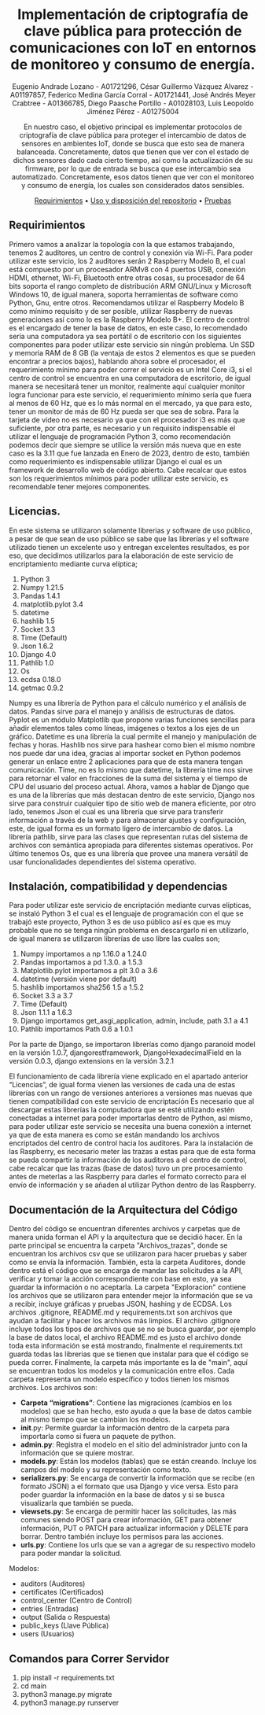 <div align="center">

# Implementación de criptografía de clave pública para protección de comunicaciones con IoT en entornos de monitoreo y consumo de energía.

Eugenio Andrade Lozano - A01721296,
César Guillermo Vázquez Alvarez - A01197857,
Federico Medina García Corral - A01721441,
José Andrés Meyer Crabtree - A01366785,
Diego Paasche Portillo - A01028103,
Luis Leopoldo Jiménez Pérez - A01275004

En nuestro caso, el objetivo principal es implementar protocolos de criptografía de clave pública para proteger el intercambio de datos de sensores en ambientes IoT, donde se busca que esto sea de manera balanceada. Concretamente, datos que tienen que ver con el estado de dichos sensores dado cada cierto tiempo, así como la actualización de su firmware, por lo que de entrada se busca que ese intercambio sea automatizado. Concretamente, esos datos tienen que ver con el monitoreo y consumo de energía, los cuales son considerados datos sensibles.

[Requirimientos](#requirimientos) •
[Uso y disposición del repositorio](#uso-y-disposición-del-repositorio) •
[Pruebas](#pruebas) 

</div>

## Requirimientos

Primero vamos a analizar la topología con la que estamos trabajando, tenemos 2 auditores, un centro de control y conexión vía Wi-Fi. Para poder utilizar este servicio, los 2 auditores serán 2 Raspberry Modelo B, el cual está compuesto por un procesador ARMv8 con 4 puertos USB, conexión HDMI, ethernet, Wi-Fi, Bluetooth entre otras cosas, su procesador de 64 bits soporta el rango completo de distribución ARM GNU/Linux y Microsoft Windows 10, de igual manera, soporta herramientas de software como Python, Gnu, entre otros. Recomendamos utilizar el Raspberry Modelo B como mínimo requisito y de ser posible, utilizar Raspberry de nuevas generaciones así como lo es la Raspberry Modelo B+. El centro de control es el encargado de tener la base de datos, en este caso, lo recomendado sería una computadora ya sea portátil o de escritorio con los siguientes componentes para poder utilizar este servicio sin ningún problema. Un SSD y memoria RAM de 8 GB (la ventaja de estos 2 elementos es que se pueden encontrar a precios bajos), hablando ahora sobre el procesador, el requerimiento mínimo para poder correr el servicio es un Intel Core i3, si el centro de control se encuentra en una computadora de escritorio, de igual manera se necesitará tener un monitor, realmente aquí cualquier monitor logra funcionar para este servicio, el requerimiento mínimo sería que fuera al menos de 60 Hz, que es lo más normal en el mercado, ya que para esto, tener un monitor de más de 60 Hz pueda ser que sea de sobra. Para la tarjeta de video no es necesario ya que con el procesador i3 es más que suficiente, por otra parte, es necesario y un requisito indispensable el utilizar el lenguaje de programación Python 3, como recomendación podemos decir que siempre se utilice la versión más nueva que en este caso es la 3.11 que fue lanzada en Enero de 2023, dentro de esto, también como requerimiento es indispensable utilizar Django el cual es un framework de desarrollo web de código abierto. Cabe recalcar que estos son los requerimientos mínimos para poder utilizar este servicio, es recomendable tener mejores componentes. 

## Licencias.

En este sistema se utilizaron solamente librerias y software de uso público, a pesar de que sean de uso público se sabe que las librerías y el software utilizado tienen un excelente uso y entregan excelentes resultados, es por eso, que decidimos utilizarlos para la elaboración de este servicio de encriptamiento mediante curva elíptica;
1. Python 3 
2. Numpy 1.21.5
3. Pandas 1.4.1
4. matplotlib.pylot 3.4 
5. datetime 
6. hashlib 1.5
7. Socket 3.3
8. Time (Default)
9. Json 1.6.2
10. Django 4.0
11. Pathlib 1.0 
12. Os
13. ecdsa 0.18.0
14. getmac 0.9.2

Numpy es una librería de Python para el cálculo numérico y el análisis de datos. Pandas sirve para el manejo y análisis de estructuras de datos. Pyplot es un módulo Matplotlib que propone varias funciones sencillas para añadir elementos tales como líneas, imágenes o textos a los ejes de un gráfico. Datetime es una librería la cual permite el manejo y manipulación de fechas y horas. Hashlib nos sirve para hashear como bien el mismo nombre nos puede dar una idea, gracias al importar socket en Python podemos generar un enlace entre 2 aplicaciones para que de esta manera tengan comunicación. Time, no es lo mismo que datetime, la librería time nos sirve para retornar el valor en fracciones de la suma del sistema y el tiempo de CPU del usuario del proceso actual. Ahora, vamos a hablar de Django que es una de la librerías que más destacan dentro de este servicio, Django nos sirve para construir cualquier tipo de sitio web de manera eficiente, por otro lado, tenemos Json el cual es una librería que sirve para transferir información a través de la web y para almacenar ajustes y configuración, este, de igual forma es un formato ligero de intercambio de datos. La librería pathlib, sirve para las clases que representan rutas del sistema de archivos con semántica apropiada para diferentes sistemas operativos. Por último tenemos Os, que es una librería que provee una manera versátil de usar funcionalidades dependientes del sistema operativo.


## Instalación, compatibilidad y dependencias

Para poder utilizar este servicio de encriptación mediante curvas elípticas, se instaló Python 3 el cual es el lenguaje de programación con el que se trabajó este proyecto, Python 3 es de uso público así es que es muy probable que no se tenga ningún problema en descargarlo ni en utilizarlo, de igual manera se utilizaron librerías de uso libre las cuales son; 

1. Numpy importamos a np 1.16.0 a 1.24.0
2. Pandas importamos a pd 1.3.0. a 1.5.3
3. Matplotlib.pylot importamos a plt 3.0 a 3.6
4. datetime (versión viene por default)
5. hashlib importamos sha256 1.5 a 1.5.2
6. Socket 3.3 a 3.7 
7. Time (Default)
8. Json 1.1.1 a 1.6.3
9. Django importamos get_asgi_application, admin, include, path 3.1 a 4.1 
10. Pathlib importamos Path 0.6 a 1.0.1

Por la parte de Django, se importaron librerías como django paranoid model en la versión 1.0.7, djangorestframework, DjangoHexadecimalField en la versión 0.0.3, django extensions en la versión 3.2.1

El funcionamiento de cada librería viene explicado en el apartado anterior “Licencias”, de igual forma vienen las versiones de cada una de estas librerías con un rango de versiones anteriores a versiones mas nuevas que tienen compatibilidad con este servicio de encriptación 
Es necesario que al descargar estas librerías la computadora que se esté utilizando estén conectadas a internet para poder importarlas dentro de Python, así mismo, para poder utilizar este servicio se necesita una buena conexión a internet ya que de esta manera es como se están mandando los archivos encriptados del centro de control hacia los auditores. 
Para la instalación de las Raspberry, es necesario meter las trazas a estas para que de esta forma se pueda compartir la información de los auditores a el centro de control, cabe recalcar que las trazas (base de datos) tuvo un pre procesamiento antes de meterlas a las Raspberry para darles el formato correcto para el envío de información y se añaden al utilizar Python dentro de las Raspberry.

## Documentación de la Arquitectura del Código

Dentro del código se encuentran diferentes archivos y carpetas que de manera unida forman el API y la arquitectura que se decidió hacer. En la parte principal se encuentra la carpeta "Archivos_trazas", donde se encuentran los archivos csv que se utilizaron para hacer pruebas y saber como se envía la información. También, esta la carpeta Auditores, donde dentro está el código que se encarga de mandar las solicitudes a la API, verificar y tomar la acción correspondiente con base en esto, ya sea guardar la información o no aceptarla. La carpeta "Exploracion" contiene los archivos que se utilizaron para entender mejor la información que se va a recibir, incluye gráficas y pruebas JSON, hashing y de ECDSA. Los archivos .gitignore, README.md y requirements.txt son archivos que ayudan a facilitar y hacer los archivos más limpios. El archivo .gitignore incluye todos los tipos de archivos que se no se busca guardar, por ejemplo la base de datos local, el archivo README.md es justo el archivo donde toda esta información se está mostrando, finalmente el requirements.txt guarda todas las librerias que se tienen que instalar para que el código se pueda correr. Finalmente, la carpeta más importante es la de "main", aquí se encuentran todos los modelos y la comunicación entre ellos. Cada carpeta representa un modelo específico y todos tienen los mismos archivos. Los archivos son:

- **Carpeta “migrations”**: Contiene las migraciones (cambios en los modelos) que se han hecho, esto ayuda a que la base de datos cambie al mismo tiempo que se cambian los modelos.
- **__init__**.py: Permite guardar la información dentro de la carpeta para importarla como si fuera un paquete de python.
- **admin.py**: Registra el modelo en el sitio del administrador junto con la información que se quiere mostrar.
- **models.py**: Están los modelos (tablas) que se están creando. Incluye los campos del modelo y su representación como texto.
- **serializers.py**: Se encarga de convertir la información que se recibe (en formato JSON) a el formato que usa Django y vice versa. Esto para poder guardar la información en la base de datos y si se busca visualizarla que también se pueda.
- **viewsets.py**: Se encarga de permitir hacer las solicitudes, las más comunes siendo POST para crear información, GET para obtener información, PUT o PATCH para actualizar información y DELETE para borrar. Dentro también incluye los permisos para las acciones.
- **urls.py**: Contiene los urls que se van a agregar de su respectivo modelo para poder mandar la solicitud.

Modelos:
* auditors (Auditores)
* certificates (Certificados)
* control_center (Centro de Control)
* entries (Entradas)
* output (Salida o Respuesta)
* public_keys (Llave Pública)
* users (Usuarios)

## Comandos para Correr Servidor

1. pip install -r requirements.txt
2. cd main
3. python3 manage.py migrate
4. python3 manage.py runserver



